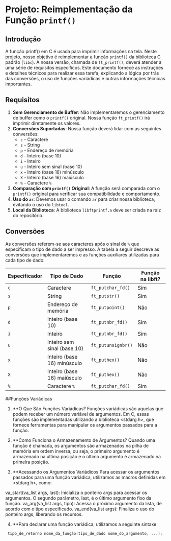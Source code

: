 # Projeto: Reimplementação da Função `printf()`

## Introdução
A função printf() em C é usada para imprimir informações na tela.
Neste projeto, nosso objetivo é reimplementar a função `printf()` da biblioteca C padrão (`libc`). A nossa versão, chamada de `ft_printf()`, deverá atender a uma série de requisitos específicos. Este documento fornece as instruções e detalhes técnicos para realizar essa tarefa, explicando a lógica por trás das conversões, o uso de funções variádicas e outras informações técnicas importantes.

## Requisitos
1. **Sem Gerenciamento de Buffer**: Não implementaremos o gerenciamento de buffer como o `printf()` original. Nossa função `ft_printf()` irá imprimir diretamente os valores.
2. **Conversões Suportadas**: Nossa função deverá lidar com as seguintes conversões:
   - `c` - Caractere
   - `s` - String
   - `p` - Endereço de memória
   - `d` - Inteiro (base 10)
   - `i` - Inteiro
   - `u` - Inteiro sem sinal (base 10)
   - `x` - Inteiro (base 16) minúsculo
   - `X` - Inteiro (base 16) maiúsculo
   - `%` - Caractere `%`
3. **Comparação com `printf()` Original**: A função será comparada com o `printf()` original para verificar sua compatibilidade e comportamento.
4. **Uso do `ar`**: Devemos usar o comando `ar` para criar nossa biblioteca, evitando o uso do `libtool`.
5. **Local da Biblioteca**: A biblioteca `libftprintf.a` deve ser criada na raiz do repositório.

## Conversões
As conversões referem-se aos caracteres após o sinal de `%` que especificam o tipo de dado a ser impresso. A tabela a seguir descreve as conversões que implementaremos e as funções auxiliares utilizadas para cada tipo de dado:

| Especificador | Tipo de Dado                    | Função             | Função na libft?  |
|---------------|----------------------------------|--------------------|-------------------|
| `c`           | Caractere                        | `ft_putchar_fd()`  | Sim               |
| `s`           | String                           | `ft_putstr()`      | Sim               |
| `p`           | Endereço de memória              | `ft_putpoint()`    | Não               |
| `d`           | Inteiro (base 10)                | `ft_putnbr_fd()`   | Sim               |
| `i`           | Inteiro                          | `ft_putnbr_fd()`   | Sim               |
| `u`           | Inteiro sem sinal (base 10)      | `ft_putunsignbr()` | Não               |
| `x`           | Inteiro (base 16) minúsculo      | `ft_puthex()`      | Não               |
| `X`           | Inteiro (base 16) maiúsculo      | `ft_puthex()`      | Não               |
| `%`           | Caractere `%`                    | `ft_putchar_fd()`  | Sim               |

##Funções Variádicas
1. **O Que São Funções Variádicas?
Funções variádicas são aquelas que podem receber um número variável de argumentos. Em C, essas funções são implementadas utilizando a biblioteca <stdarg.h>, que fornece ferramentas para manipular os argumentos passados para a função.

2. **Como Funciona o Armazenamento de Argumentos?
Quando uma função é chamada, os argumentos são armazenados na pilha de memória em ordem inversa, ou seja, o primeiro argumento é armazenado na última posição e o último argumento é armazenado na primeira posição.

3. **Acessando os Argumentos Variádicos
Para acessar os argumentos passados para uma função variádica, utilizamos as macros definidas em <stdarg.h>, como:

va_start(va_list args, last): Inicializa o ponteiro args para acessar os argumentos. O segundo parâmetro, last, é o último argumento fixo da função.
va_arg(va_list args, tipo): Acessa o próximo argumento da lista, de acordo com o tipo especificado.
va_end(va_list args): Finaliza o uso do ponteiro args, liberando os recursos.

4. **Para declarar uma função variádica, utilizamos a seguinte sintaxe:
  ```c
   tipo_de_retorno nome_da_função(tipo_de_dado nome_do_argumento, ...);
